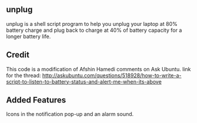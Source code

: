 ## unplug
unplug is a shell script program to help you unplug your laptop at 80% battery charge and plug back to charge at 40% of battery capacity for a longer battery life.
## Credit
This code is a modification of Afshin Hamedi comments on Ask Ubuntu.
link for the thread: http://askubuntu.com/questions/518928/how-to-write-a-script-to-listen-to-battery-status-and-alert-me-when-its-above
## Added Features
Icons in the notification pop-up and an alarm sound.
